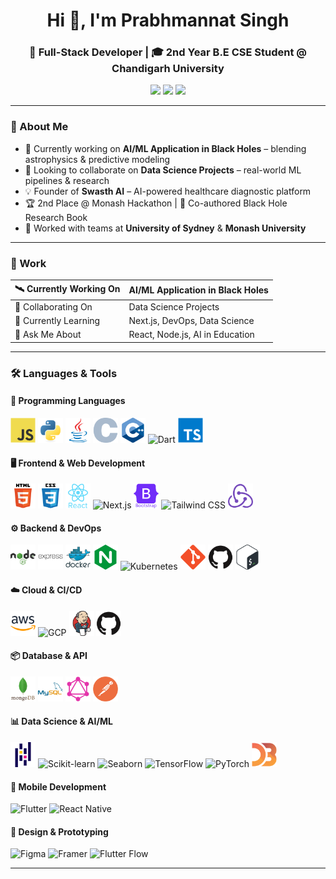 <h1 align="center">Hi 👋, I'm Prabhmannat Singh</h1>
<h3 align="center">🚀 Full-Stack Developer | 🎓 2nd Year B.E CSE Student @ Chandigarh University</h3>

<p align="center">
  <a href="mailto:contact@prabh.site"><img src="https://img.shields.io/badge/Email-contact@prabh.site-EA4335?style=for-the-badge&logo=gmail&logoColor=white"/></a>
  <a href="https://www.linkedin.com/in/prabhmannat" target="_blank"><img src="https://img.shields.io/badge/LinkedIn-Connect-blue?style=for-the-badge&logo=linkedin"/></a>
  <a href="https://drive.google.com/file/d/1wkr8TbTgELYdh3xdupvUAT2oLbXCqgAy/view?usp=drive_link" target="_blank"><img src="https://img.shields.io/badge/Resume-View-green?style=for-the-badge&logo=google-drive"/></a>
</p>

---

### 🧠 About Me

- 🔭 Currently working on **AI/ML Application in Black Holes** – blending astrophysics & predictive modeling
- 👯 Looking to collaborate on **Data Science Projects** – real-world ML pipelines & research
- 💡 Founder of **Swasth AI** – AI-powered healthcare diagnostic platform
- 🏆 2nd Place @ Monash Hackathon | 📕 Co-authored Black Hole Research Book
- 🤝 Worked with teams at **University of Sydney** & **Monash University**

---

### 💼 Work

| 🛰️ Currently Working On     | AI/ML Application in Black Holes |
|-----------------------------|----------------------------------|
| 🤝 Collaborating On         | Data Science Projects            |
| 🔧 Currently Learning        | Next.js, DevOps, Data Science    |
| 💬 Ask Me About             | React, Node.js, AI in Education  |

---

### 🛠 Languages & Tools

#### 🧠 Programming Languages
<p>
  <img src="https://raw.githubusercontent.com/devicons/devicon/master/icons/javascript/javascript-original.svg" width="40" alt="JavaScript" />
  <img src="https://raw.githubusercontent.com/devicons/devicon/master/icons/python/python-original.svg" width="40" alt="Python" />
  <img src="https://raw.githubusercontent.com/devicons/devicon/master/icons/java/java-original.svg" width="40" alt="Java" />
  <img src="https://raw.githubusercontent.com/devicons/devicon/master/icons/c/c-original.svg" width="40" alt="C" />
  <img src="https://raw.githubusercontent.com/devicons/devicon/master/icons/cplusplus/cplusplus-original.svg" width="40" alt="C++" />
  <img src="https://www.vectorlogo.zone/logos/dartlang/dartlang-icon.svg" width="40" alt="Dart" />
  <img src="https://raw.githubusercontent.com/devicons/devicon/master/icons/typescript/typescript-original.svg" width="40" alt="TypeScript" />
</p>

#### 🖥 Frontend & Web Development
<p>
  <img src="https://raw.githubusercontent.com/devicons/devicon/master/icons/html5/html5-original-wordmark.svg" width="40" alt="HTML5" />
  <img src="https://raw.githubusercontent.com/devicons/devicon/master/icons/css3/css3-original-wordmark.svg" width="40" alt="CSS3" />
  <img src="https://raw.githubusercontent.com/devicons/devicon/master/icons/react/react-original-wordmark.svg" width="40" alt="React" />
  <img src="https://cdn.worldvectorlogo.com/logos/nextjs-2.svg" width="40" alt="Next.js" />
  <img src="https://raw.githubusercontent.com/devicons/devicon/master/icons/bootstrap/bootstrap-plain-wordmark.svg" width="40" alt="Bootstrap" />
  <img src="https://www.vectorlogo.zone/logos/tailwindcss/tailwindcss-icon.svg" width="40" alt="Tailwind CSS" />
  <img src="https://raw.githubusercontent.com/devicons/devicon/master/icons/redux/redux-original.svg" width="40" alt="Redux" />
</p>

#### ⚙️ Backend & DevOps
<p>
  <img src="https://raw.githubusercontent.com/devicons/devicon/master/icons/nodejs/nodejs-original-wordmark.svg" width="40" alt="Node.js" />
  <img src="https://raw.githubusercontent.com/devicons/devicon/master/icons/express/express-original-wordmark.svg" width="40" alt="Express.js" />
  <img src="https://raw.githubusercontent.com/devicons/devicon/master/icons/docker/docker-original-wordmark.svg" width="40" alt="Docker" />
  <img src="https://raw.githubusercontent.com/devicons/devicon/master/icons/nginx/nginx-original.svg" width="40" alt="Nginx" />
  <img src="https://www.vectorlogo.zone/logos/kubernetes/kubernetes-icon.svg" width="40" alt="Kubernetes" />
  <img src="https://raw.githubusercontent.com/devicons/devicon/master/icons/git/git-original.svg" width="40" alt="Git" />
  <img src="https://raw.githubusercontent.com/devicons/devicon/master/icons/github/github-original.svg" width="40" alt="GitHub" />
  <img src="https://raw.githubusercontent.com/devicons/devicon/master/icons/bash/bash-original.svg" width="40" alt="Bash" />
</p>

#### ☁️ Cloud & CI/CD
<p>
  <img src="https://raw.githubusercontent.com/devicons/devicon/master/icons/amazonwebservices/amazonwebservices-original-wordmark.svg" width="40" alt="AWS" />
  <img src="https://www.vectorlogo.zone/logos/google_cloud/google_cloud-icon.svg" width="40" alt="GCP" />
  <img src="https://raw.githubusercontent.com/devicons/devicon/master/icons/jenkins/jenkins-original.svg" width="40" alt="Jenkins" />
  <img src="https://raw.githubusercontent.com/devicons/devicon/master/icons/github/github-original.svg" width="40" alt="GitHub Actions" />
</p>

#### 📦 Database & API
<p>
  <img src="https://raw.githubusercontent.com/devicons/devicon/master/icons/mongodb/mongodb-original-wordmark.svg" width="40" alt="MongoDB" />
  <img src="https://raw.githubusercontent.com/devicons/devicon/master/icons/mysql/mysql-original-wordmark.svg" width="40" alt="MySQL" />
  <img src="https://raw.githubusercontent.com/devicons/devicon/master/icons/graphql/graphql-plain.svg" width="40" alt="GraphQL" />
  <img src="https://raw.githubusercontent.com/devicons/devicon/master/icons/postman/postman-icon.svg" width="40" alt="Postman" />
</p>

#### 📊 Data Science & AI/ML
<p>
  <img src="https://raw.githubusercontent.com/devicons/devicon/master/icons/pandas/pandas-original.svg" width="40" alt="Pandas" />
  <img src="https://upload.wikimedia.org/wikipedia/commons/0/05/Scikit_learn_logo_small.svg" width="40" alt="Scikit-learn" />
  <img src="https://seaborn.pydata.org/_images/logo-mark-lightbg.svg" width="40" alt="Seaborn" />
  <img src="https://www.vectorlogo.zone/logos/tensorflow/tensorflow-icon.svg" width="40" alt="TensorFlow" />
  <img src="https://www.vectorlogo.zone/logos/pytorch/pytorch-icon.svg" width="40" alt="PyTorch" />
  <img src="https://raw.githubusercontent.com/devicons/devicon/master/icons/d3js/d3js-original.svg" width="40" alt="D3.js" />
</p>

#### 📱 Mobile Development
<p>
  <img src="https://www.vectorlogo.zone/logos/flutterio/flutterio-icon.svg" width="40" alt="Flutter" />
  <img src="https://reactnative.dev/img/header_logo.svg" width="40" alt="React Native" />
</p>

#### 🎨 Design & Prototyping
<p>
  <img src="https://www.vectorlogo.zone/logos/figma/figma-icon.svg" width="40" alt="Figma" />
  <img src="https://www.vectorlogo.zone/logos/framer/framer-icon.svg" width="40" alt="Framer" />
  <img src="https://www.vectorlogo.zone/logos/flutterflow/flutterflow-icon.svg" width="40" alt="Flutter Flow" />
</p>

---

